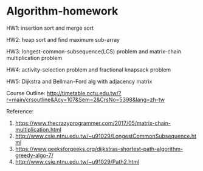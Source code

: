 # Algorithm-homework

HW1: insertion sort and merge sort

HW2: heap sort and find maximum sub-array

HW3: longest-common-subsequence(LCS) problem and matrix-chain multiplication problem

HW4: activity-selection problem and fractional knapsack problem

HW5: Dijkstra and Bellman-Ford alg with adjacency matrix 

Course Outline:
http://timetable.nctu.edu.tw/?r=main/crsoutline&Acy=107&Sem=2&CrsNo=5398&lang=zh-tw

Reference: 
1. https://www.thecrazyprogrammer.com/2017/05/matrix-chain-multiplication.html
2. http://www.csie.ntnu.edu.tw/~u91029/LongestCommonSubsequence.html
3. https://www.geeksforgeeks.org/dijkstras-shortest-path-algorithm-greedy-algo-7/
4. http://www.csie.ntnu.edu.tw/~u91029/Path2.html
